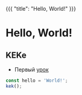 {{{
	"title": "Hello, World!"
}}}

# Hello, World!
## KEKe

- Первый [урок](/slides/s1)

```javascript
const hello = 'World!';
kek();
```
